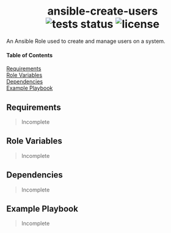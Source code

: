 <h1 align="center">
    <div>ansible-create-users</div>
    <img alt="tests status" src="https://github.com/devonzara/ansible-create-users/actions/workflows/main.yml/badge.svg?branch=master">
    <img alt="license" src="https://img.shields.io/github/license/devonzara/ansible-create-users">
</h1>

An Ansible Role used to create and manage users on a system.

#### Table of Contents  

[Requirements](#requirements)  
[Role Variables](#role-variables)  
[Dependencies](#dependencies)  
[Example Playbook](#example-playbook)


## Requirements

> Incomplete

## Role Variables

> Incomplete

## Dependencies

> Incomplete

## Example Playbook

> Incomplete
